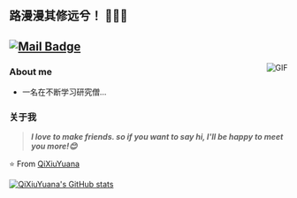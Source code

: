 ## 路漫漫其修远兮！ 👨🏻‍💻
[![Mail Badge](https://img.shields.io/badge/-wenchangkeh@gmail.com-c14438?style=flat&logo=Gmail&logoColor=white&link=mailto:wenchangkeh@gmail.com)](mailto:wenchangkeh@gmail.com)
---
<img align="right" alt="GIF" src="https://raw.githubusercontent.com/JoeyBling/JoeyBling/master/pic/pusheencode.gif" />

### About me

- 一名在不断学习研究僧...




### 关于我

> ***I love to make friends. so if you want to say hi, I'll be happy to meet you more!😊***

⭐️ From [QiXiuYuana](https://github.com/QiXiuYuana)

<!--
**QiXiuYuana/QiXiuYuana** is a ✨ _special_ ✨ repository because its `README.md` (this file) appears on your GitHub profile.

Here are some ideas to get you started:

- 🔭 I’m currently working on ...
- 🌱 I’m currently learning ...
- 👯 I’m looking to collaborate on ...
- 🤔 I’m looking for help with ...
- 💬 Ask me about ...
- 📫 How to reach me: ...
- 😄 Pronouns: ...
- ⚡ Fun fact: ...
-->
[![QiXiuYuana's GitHub stats](https://github-readme-stats.vercel.app/api?username=anuraghazra)](https://github.com/anuraghazra/github-readme-stats)
